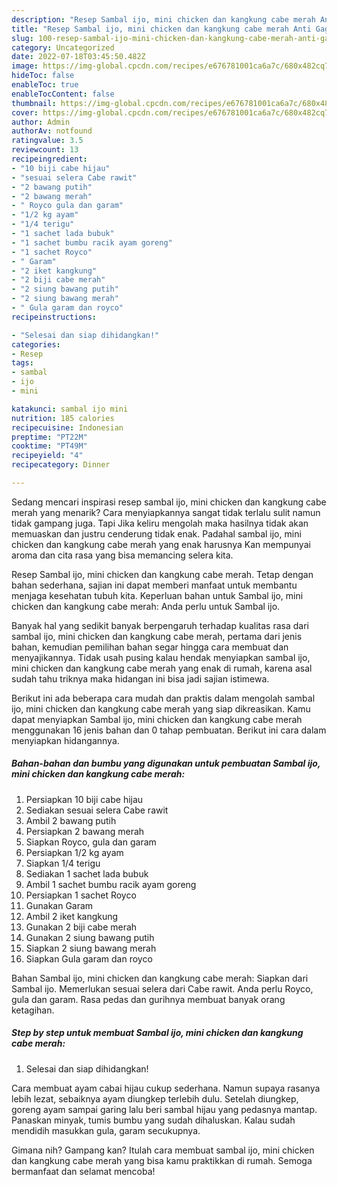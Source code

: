 ```yaml
---
description: "Resep Sambal ijo, mini chicken dan kangkung cabe merah Anti Gagal"
title: "Resep Sambal ijo, mini chicken dan kangkung cabe merah Anti Gagal"
slug: 100-resep-sambal-ijo-mini-chicken-dan-kangkung-cabe-merah-anti-gagal
category: Uncategorized
date: 2022-07-18T03:45:50.482Z
image: https://img-global.cpcdn.com/recipes/e676781001ca6a7c/680x482cq70/sambal-ijo-mini-chicken-dan-kangkung-cabe-merah-foto-resep-utama.jpg
hideToc: false
enableToc: true
enableTocContent: false
thumbnail: https://img-global.cpcdn.com/recipes/e676781001ca6a7c/680x482cq70/sambal-ijo-mini-chicken-dan-kangkung-cabe-merah-foto-resep-utama.jpg
cover: https://img-global.cpcdn.com/recipes/e676781001ca6a7c/680x482cq70/sambal-ijo-mini-chicken-dan-kangkung-cabe-merah-foto-resep-utama.jpg
author: Admin
authorAv: notfound
ratingvalue: 3.5
reviewcount: 13
recipeingredient:
- "10 biji cabe hijau"
- "sesuai selera Cabe rawit"
- "2 bawang putih"
- "2 bawang merah"
- " Royco gula dan garam"
- "1/2 kg ayam"
- "1/4 terigu"
- "1 sachet lada bubuk"
- "1 sachet bumbu racik ayam goreng"
- "1 sachet Royco"
- " Garam"
- "2 iket kangkung"
- "2 biji cabe merah"
- "2 siung bawang putih"
- "2 siung bawang merah"
- " Gula garam dan royco"
recipeinstructions:

- "Selesai dan siap dihidangkan!"
categories:
- Resep
tags:
- sambal
- ijo
- mini

katakunci: sambal ijo mini 
nutrition: 185 calories
recipecuisine: Indonesian
preptime: "PT22M"
cooktime: "PT49M"
recipeyield: "4"
recipecategory: Dinner

---
```



Sedang mencari inspirasi resep sambal ijo, mini chicken dan kangkung cabe merah yang menarik? Cara menyiapkannya sangat tidak terlalu sulit namun tidak gampang juga. Tapi Jika keliru mengolah maka hasilnya tidak akan memuaskan dan justru cenderung tidak enak. Padahal sambal ijo, mini chicken dan kangkung cabe merah yang enak harusnya Kan mempunyai aroma dan cita rasa yang bisa memancing selera kita.


Resep Sambal ijo, mini chicken dan kangkung cabe merah. Tetap dengan bahan sederhana, sajian ini dapat memberi manfaat untuk membantu menjaga kesehatan tubuh kita. Keperluan bahan untuk Sambal ijo, mini chicken dan kangkung cabe merah: Anda perlu untuk Sambal ijo.

Banyak hal yang sedikit banyak berpengaruh terhadap kualitas rasa dari sambal ijo, mini chicken dan kangkung cabe merah, pertama dari jenis bahan, kemudian pemilihan bahan segar hingga cara membuat dan menyajikannya. Tidak usah pusing kalau hendak menyiapkan sambal ijo, mini chicken dan kangkung cabe merah yang enak di rumah, karena asal sudah tahu triknya maka hidangan ini bisa jadi sajian istimewa.


Berikut ini ada beberapa cara mudah dan praktis dalam mengolah sambal ijo, mini chicken dan kangkung cabe merah yang siap dikreasikan. Kamu dapat menyiapkan Sambal ijo, mini chicken dan kangkung cabe merah menggunakan 16 jenis bahan dan 0 tahap pembuatan. Berikut ini cara dalam menyiapkan hidangannya.

<!--inarticleads1-->

##### Bahan-bahan dan bumbu yang digunakan untuk pembuatan Sambal ijo, mini chicken dan kangkung cabe merah:

1. Persiapkan 10 biji cabe hijau
1. Sediakan sesuai selera Cabe rawit
1. Ambil 2 bawang putih
1. Persiapkan 2 bawang merah
1. Siapkan  Royco, gula dan garam
1. Persiapkan 1/2 kg ayam
1. Siapkan 1/4 terigu
1. Sediakan 1 sachet lada bubuk
1. Ambil 1 sachet bumbu racik ayam goreng
1. Persiapkan 1 sachet Royco
1. Gunakan  Garam
1. Ambil 2 iket kangkung
1. Gunakan 2 biji cabe merah
1. Gunakan 2 siung bawang putih
1. Siapkan 2 siung bawang merah
1. Siapkan  Gula garam dan royco


Bahan Sambal ijo, mini chicken dan kangkung cabe merah: Siapkan dari Sambal ijo. Memerlukan sesuai selera dari Cabe rawit. Anda perlu Royco, gula dan garam. Rasa pedas dan gurihnya membuat banyak orang ketagihan. 

<!--inarticleads2-->

##### Step by step untuk membuat Sambal ijo, mini chicken dan kangkung cabe merah:


1. Selesai dan siap dihidangkan!

Cara membuat ayam cabai hijau cukup sederhana. Namun supaya rasanya lebih lezat, sebaiknya ayam diungkep terlebih dulu. Setelah diungkep, goreng ayam sampai garing lalu beri sambal hijau yang pedasnya mantap. Panaskan minyak, tumis bumbu yang sudah dihaluskan. Kalau sudah mendidih masukkan gula, garam secukupnya. 

Gimana nih? Gampang kan? Itulah cara membuat sambal ijo, mini chicken dan kangkung cabe merah yang bisa kamu praktikkan di rumah. Semoga bermanfaat dan selamat mencoba!
